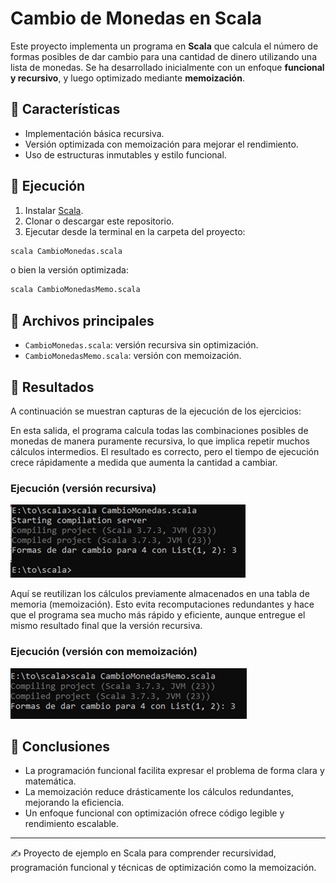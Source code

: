# Cambio de Monedas en Scala

Este proyecto implementa un programa en **Scala** que calcula el número
de formas posibles de dar cambio para una cantidad de dinero utilizando
una lista de monedas. Se ha desarrollado inicialmente con un enfoque
**funcional y recursivo**, y luego optimizado mediante **memoización**.

## 📌 Características

- Implementación básica recursiva.
- Versión optimizada con memoización para mejorar el rendimiento.
- Uso de estructuras inmutables y estilo funcional.

## 🚀 Ejecución

1. Instalar [Scala](https://www.scala-lang.org/download/).
2. Clonar o descargar este repositorio.
3. Ejecutar desde la terminal en la carpeta del proyecto:

```bash
scala CambioMonedas.scala
```

o bien la versión optimizada:

```bash
scala CambioMonedasMemo.scala
```

## 📂 Archivos principales

- `CambioMonedas.scala`: versión recursiva sin optimización.
- `CambioMonedasMemo.scala`: versión con memoización.

## 📸 Resultados

A continuación se muestran capturas de la ejecución de los ejercicios:

En esta salida, el programa calcula todas las combinaciones posibles de monedas de manera puramente recursiva, lo que implica repetir muchos cálculos intermedios. El resultado es correcto, pero el tiempo de ejecución crece rápidamente a medida que aumenta la cantidad a cambiar.

### Ejecución (versión recursiva)
![Resultado recursivo](scala1.jpg)

Aquí se reutilizan los cálculos previamente almacenados en una tabla de memoria (memoización). Esto evita recomputaciones redundantes y hace que el programa sea mucho más rápido y eficiente, aunque entregue el mismo resultado final que la versión recursiva.

### Ejecución (versión con memoización)
![Resultado con memoización](scala2.jpg)

## 📝 Conclusiones

- La programación funcional facilita expresar el problema de forma clara y matemática.
- La memoización reduce drásticamente los cálculos redundantes, mejorando la eficiencia.
- Un enfoque funcional con optimización ofrece código legible y rendimiento escalable.

---

✍️ Proyecto de ejemplo en Scala para comprender recursividad,
programación funcional y técnicas de optimización como la memoización.
